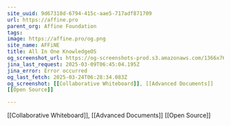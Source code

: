 ```yaml
---
site_uuid: 9d67310d-6794-415c-aae5-717adf871709
url: https://affine.pro
parent_org: Affine Foundation
tags: 
image: https://affine.pro/og.png
site_name: AFFiNE
title: All In One KnowledgeOS
og_screenshot_url: https://og-screenshots-prod.s3.amazonaws.com/1366x768/80/false/beacad3f444fa77926fe27db0e81be5e8a3e2e77be4fb4fcca12eb781393b5cb.jpeg
jina_last_request: 2025-03-09T06:45:04.195Z
jina_error: Error occurred
og_last_fetch: 2025-03-24T06:28:34.083Z
og_screenshot: [[Collaborative Whiteboard]], [[Advanced Documents]]
[[Open Source]]

---
```

[[Collaborative Whiteboard]], [[Advanced Documents]]
[[Open Source]]
